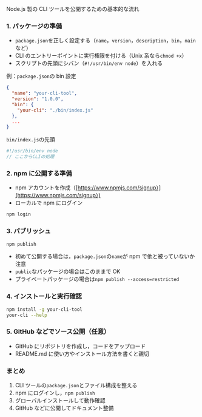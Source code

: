 Node.js 製の CLI ツールを公開するための基本的な流れ

### 1. パッケージの準備

- `package.json`を正しく設定する（`name`，`version`，`description`，`bin`，`main`など）
- CLI のエントリーポイントに実行権限を付ける（Unix 系なら`chmod +x`）
- スクリプトの先頭にシバン（`#!/usr/bin/env node`）を入れる

例：`package.json`の bin 設定

```json
{
  "name": "your-cli-tool",
  "version": "1.0.0",
  "bin": {
    "your-cli": "./bin/index.js"
  },
  ...
}
```

`bin/index.js`の先頭

```js
#!/usr/bin/env node
// ここからCLIの処理
```

### 2. npm に公開する準備

- npm アカウントを作成（[https://www.npmjs.com/signup）](https://www.npmjs.com/signup）)
- ローカルで npm にログイン

```bash
npm login
```

### 3. パブリッシュ

```bash
npm publish
```

- 初めて公開する場合は，`package.json`の`name`が npm で他と被っていないか注意
- `public`なパッケージの場合はこのままで OK
- プライベートパッケージの場合は`npm publish --access=restricted`

### 4. インストールと実行確認

```bash
npm install -g your-cli-tool
your-cli --help
```

### 5. GitHub などでソース公開（任意）

- GitHub にリポジトリを作成し，コードをアップロード
- README.md に使い方やインストール方法を書くと親切

### まとめ

1. CLI ツールの`package.json`とファイル構成を整える
2. npm にログインし，`npm publish`
3. グローバルインストールして動作確認
4. GitHub などに公開してドキュメント整備